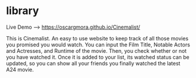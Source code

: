 # library

Live Demo --> https://oscargmora.github.io/Cinemalist/

This is Cinemalist. An easy to use website to keep track of all those movies you promised you would watch. You can input the Film Title, Notable Actors and Actresses, and Runtime of the movie. Then, you check whether or not you have watched it. Once it is added to your list, its watched status can be updated, so you can show all your friends you finally watched the latest A24 movie.
